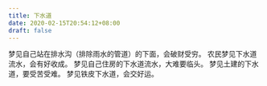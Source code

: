 ```yaml
---
title: 下水道
date: 2020-02-15T20:54:12+08:00
draft: false
---
```


梦见自己站在排水沟（排除雨水的管道）的下面，会破财受穷。
农民梦见下水道流水，会有好收成。
梦见自己住房的下水道流水，大难要临头。
梦见土建的下水道，要受苦受难。
梦见铁皮下水道，会交好运。
